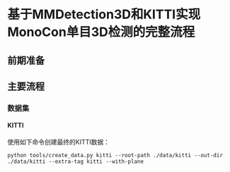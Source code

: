 # 基于MMDetection3D和KITTI实现MonoCon单目3D检测的完整流程

## 前期准备


## 主要流程
### 数据集
#### KITTI

使用如下命令创建最终的KITTI数据：

```
python tools/create_data.py kitti --root-path ./data/kitti --out-dir ./data/kitti --extra-tag kitti --with-plane
```





## 

